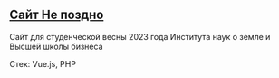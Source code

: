 ## [Сайт Не поздно](непоздно.рф)

<p>
  Сайт для студенческой весны 2023 года Института наук о земле и Высшей школы бизнеса

  Стек: Vue.js, PHP
</p>
